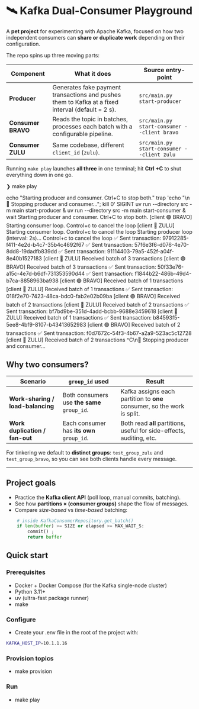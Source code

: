 # 🛰️ Kafka Dual-Consumer Playground

A **pet project** for experimenting with Apache Kafka, focused on how two
independent consumers can **share or duplicate work** depending on their
configuration.

The repo spins up three moving parts:

| Component | What it does | Source entry-point |
|-----------|--------------|--------------------|
| **Producer** | Generates fake payment transactions and pushes them to Kafka at a fixed interval (default = 2 s). | `src/main.py start-producer` |
| **Consumer BRAVO** | Reads the topic in batches, processes each batch with a configurable pipeline. | `src/main.py start-consumer --client bravo` |
| **Consumer ZULU** | Same codebase, different `client_id` (`zulu`). | `src/main.py start-consumer --client zulu` |

Running `make play` launches **all three** in one terminal; hit **Ctrl +C** to
shut everything down in one go.

❯ make play

echo "Starting producer and consumer. Ctrl+C to stop both."
trap 'echo "\n🛑 Stopping producer and consumer…"; kill 0' SIGINT
uv run --directory src -m main start-producer &
uv run --directory src -m main start-consumer &
wait
Starting producer and consumer. Ctrl+C to stop both.
[client 🟣 BRAVO] Starting consumer loop. Control+c to cancel the loop
[client 🔵 ZULU] Starting consumer loop. Control+c to cancel the loop
Starting producer loop (interval: 2s)... Control+c to cancel the loop
✅ Sent transaction: 97912285-f411-4e2d-b4c7-35b4c4692f67
✅ Sent transaction: 57f6e3f6-d076-4e70-8dd8-19dadfb839dd
✅ Sent transaction: 91114403-79a5-452f-a04f-8e40b1527183
[client 🔵 ZULU] Received batch of 3 transactions
[client 🟣 BRAVO] Received batch of 3 transactions
✅ Sent transaction: 50f33e76-a15c-4e7d-b6df-731353590d44
✅ Sent transaction: f1844b22-486b-49d4-b7ca-8858963ba938
[client 🟣 BRAVO] Received batch of 1 transactions
[client 🔵 ZULU] Received batch of 1 transactions
✅ Sent transaction: 018f2e70-7423-48ca-bdc0-fab2e02b09ba
[client 🟣 BRAVO] Received batch of 2 transactions
[client 🔵 ZULU] Received batch of 2 transactions
✅ Sent transaction: bf7bd9be-351d-4add-bcbb-9688e3459618
[client 🔵 ZULU] Received batch of 1 transactions
✅ Sent transaction: b84593f5-5ee8-4bf9-8107-b43413652983
[client 🟣 BRAVO] Received batch of 2 transactions
✅ Sent transaction: f0d7672c-54f3-4b67-a2a9-523ac5c12728
[client 🔵 ZULU] Received batch of 2 transactions
^C\n🛑 Stopping producer and consumer…


## Why two consumers?

| Scenario | `group_id` used | Result |
|----------|-----------------|--------|
| **Work-sharing / load-balancing** | Both consumers use **the same** `group_id`. | Kafka assigns each partition to **one** consumer, so the work is split. |
| **Work duplication / fan-out** | Each consumer has **its own** `group_id`. | Both read **all** partitions, useful for side-effects, auditing, etc. |

For tinkering we default to **distinct groups**: `test_group_zulu` and
`test_group_bravo`, so you can see both clients handle every message.

---

## Project goals

* Practice the **Kafka client API** (poll loop, manual commits, batching).
* See how **partitions × (consumer groups)** shape the flow of messages.
* Compare *size-based* vs *time-based* batching:
```python
    # inside KafkaConsumerRepository.get_batch()
    if len(buffer) >= SIZE or elapsed >= MAX_WAIT_S:
        commit() ; 
        return buffer
```

## Quick start
### Prerequisites

- Docker + Docker Compose (for the Kafka single-node cluster)
- Python 3.11+
- uv (ultra-fast package runner)
- make

### Configure
- Create your .env file in the root of the project with:
```bash
KAFKA_HOST_IP=10.1.1.16
```

### Provision topics
- make provision

### Run
- make play